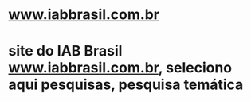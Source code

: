 # www.iabbrasil.com.br
# site do IAB Brasil www.iabbrasil.com.br, seleciono aqui pesquisas, pesquisa temática